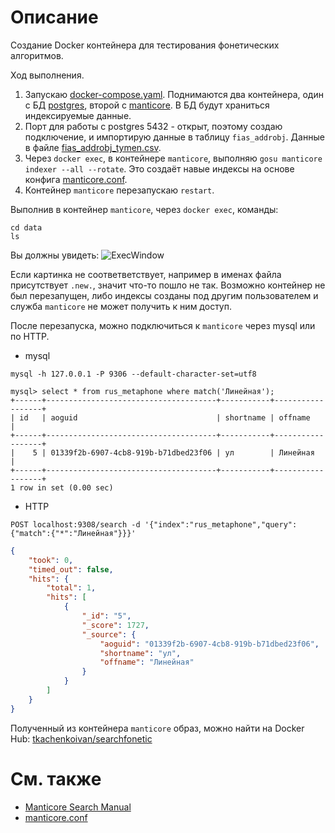 # Описание

Создание Docker контейнера для тестирования фонетических алгоритмов.

Ход выполнения. 

1. Запускаю [docker-compose.yaml](/docker-compose.yaml). Поднимаются два контейнера, один с БД [postgres](https://hub.docker.com/_/postgres), второй с [manticore](https://hub.docker.com/r/manticoresearch/manticore). В БД будут храниться индексируемые данные.
2. Порт для работы с postgres 5432 - открыт, поэтому создаю подключение, и импортирую данные в таблицу `fias_addrobj`. Данные в файле [fias_addrobj_tymen.csv](/fias_addrobj_tymen.csv).
3. Через `docker exec`, в контейнере `manticore`, выполняю `gosu manticore indexer --all --rotate`. Это создаёт навые индексы на основе конфига [manticore.conf](/manticore/config/manticore.conf).
4. Контейнер `manticore` перезапускаю `restart`.

Выполнив в контейнер `manticore`, через `docker exec`, команды: 
```
cd data
ls
```
Вы должны увидеть:
![ExecWindow](https://user-images.githubusercontent.com/10295935/112434309-3d9f5e80-8d65-11eb-9098-eb2350cf3a16.png)

Если картинка не соответветствует, например в именах файла присутствует `.new.`, значит что-то пошло не так. Возможно контейнер не был перезапущен, либо индексы созданы под другим пользователем и служба `manticore` не может получить к ним доступ.

После перезапуска, можно подключиться к `manticore` через mysql или по HTTP.

* mysql
```
mysql -h 127.0.0.1 -P 9306 --default-character-set=utf8
```

```
mysql> select * from rus_metaphone where match('Линейная');
+------+--------------------------------------+-----------+------------------+
| id   | aoguid                               | shortname | offname          |
+------+--------------------------------------+-----------+------------------+
|    5 | 01339f2b-6907-4cb8-919b-b71dbed23f06 | ул        | Линейная         |
+------+--------------------------------------+-----------+------------------+
1 row in set (0.00 sec)
```

* HTTP
```
POST localhost:9308/search -d '{"index":"rus_metaphone","query":{"match":{"*":"Линейная"}}}'
```

```JSON
{
    "took": 0,
    "timed_out": false,
    "hits": {
        "total": 1,
        "hits": [
            {
                "_id": "5",
                "_score": 1727,
                "_source": {
                    "aoguid": "01339f2b-6907-4cb8-919b-b71dbed23f06",
                    "shortname": "ул",
                    "offname": "Линейная"
                }
            }
        ]
    }
}
```

Полученный из контейнера `manticore` образ, можно найти на Docker Hub: [tkachenkoivan/searchfonetic](https://hub.docker.com/r/tkachenkoivan/searchfonetic)

# См. также
* [Manticore Search Manual](https://manual.manticoresearch.com/Introduction)
* [manticore.conf](https://github.com/manticoresoftware/docker/blob/master/manticore.conf)
